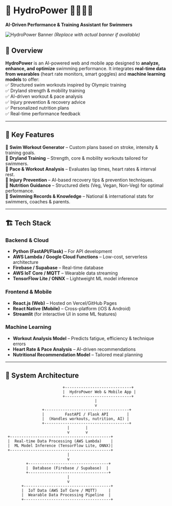 # 🌊 **HydroPower** 🏊‍♂️🏋️‍♀️  
**AI-Driven Performance & Training Assistant for Swimmers**  

![HydroPower Banner](https://your-image-link.com) *(Replace with actual banner if available)*  

## 🚀 Overview  
**HydroPower** is an AI-powered web and mobile app designed to **analyze, enhance, and optimize** swimming performance. It integrates **real-time data from wearables** (heart rate monitors, smart goggles) and **machine learning models** to offer:  
✅ Structured swim workouts inspired by Olympic training  
✅ Dryland strength & mobility training  
✅ AI-driven workout & pace analysis  
✅ Injury prevention & recovery advice  
✅ Personalized nutrition plans  
✅ Real-time performance feedback  

---

## 🎯 **Key Features**  
🔹 **Swim Workout Generator** – Custom plans based on stroke, intensity & training goals.  
🔹 **Dryland Training** – Strength, core & mobility workouts tailored for swimmers.  
🔹 **Pace & Workout Analysis** – Evaluates lap times, heart rates & interval rest.  
🔹 **Injury Prevention** – AI-based recovery tips & prevention techniques.  
🔹 **Nutrition Guidance** – Structured diets (Veg, Vegan, Non-Veg) for optimal performance.  
🔹 **Swimming Records & Knowledge** – National & international stats for swimmers, coaches & parents.  

---

## 🏗 **Tech Stack**  
### **Backend & Cloud**  
- **Python (FastAPI/Flask)** – For API development  
- **AWS Lambda / Google Cloud Functions** – Low-cost, serverless architecture  
- **Firebase / Supabase** – Real-time database  
- **AWS IoT Core / MQTT** – Wearable data streaming  
- **TensorFlow Lite / ONNX** – Lightweight ML model inference  

### **Frontend & Mobile**  
- **React.js (Web)** – Hosted on Vercel/GitHub Pages  
- **React Native (Mobile)** – Cross-platform (iOS & Android)  
- **Streamlit** (for interactive UI in some ML features)  

### **Machine Learning**  
- **Workout Analysis Model** – Predicts fatigue, efficiency & technique errors  
- **Heart Rate & Pace Analysis** – AI-driven recommendations  
- **Nutritional Recommendation Model** – Tailored meal planning  

---

## 📡 **System Architecture**  

```plaintext
                         +-----------------------------+
                         |  HydroPower Web & Mobile App |
                         +-----------------------------+
                                       |
                                       v
                +-------------------------------------+
                |         FastAPI / Flask API        |
                |  (Handles workouts, nutrition, AI) |
                +-------------------------------------+
                           |       |
                           v       v
 +--------------------------------------------+
 |  Real-time Data Processing (AWS Lambda)    |
 |  ML Model Inference (TensorFlow Lite, ONNX)|
 +--------------------------------------------+
                           |
                           v
         +-----------------------------------+
         |  Database (Firebase / Supabase)  |
         +-----------------------------------+
                           |
                           v
       +--------------------------------------+
       |  IoT Data (AWS IoT Core / MQTT)     |
       |  Wearable Data Processing Pipeline  |
       +--------------------------------------+
